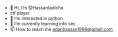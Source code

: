 - 👋 Hi, I’m @Hassantadicha
- ctf player
- 👀 I’m interested in python
- 🌱 I’m currently learning info sec
- 📫 How to reach me adanhassan1998@gmail.com

<!---
Hassantadicha/Hassantadicha is a ✨ special ✨ repository because its `README.md` (this file) appears on your GitHub profile.
You can click the Preview link to take a look at your changes.
--->
